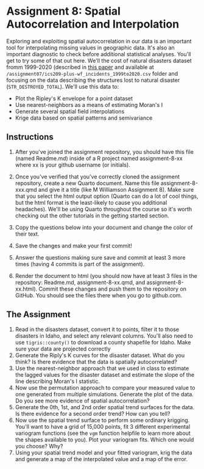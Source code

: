 # Assignment 8: Spatial Autocorrelation and Interpolation

Exploring and exploiting spatial autocorrelation in our data is an important tool for interpolating missing values in geographic data. It's also an important diagnostic to check before additional statistical analyses. You'll get to try some of that out here. We'll the cost of natural disasters dataset fromm 1999-2020 (described in [this paper](https://www.nature.com/articles/s41597-023-01955-0) and available at `/assignment07/ics209-plus-wf_incidents_1999to2020.csv` folder and focusing on the data describing the structures lost to natural disaster (`STR_DESTROYED_TOTAL`). We'll use this data to:

* Plot the Ripley's K envelope for a point dataset
* Use nearest-neighbors as a means of estimating Moran's I
* Generate several spatial field interpolations
* Krige data based on spatial patterns and semivariance

## Instructions

1. After you've joined the assignment repository, you should have this file (named Readme.md) inside of a R project named assignment-8-xx where xx is your github username (or initials).

2. Once you've verified that you've correctly cloned the assignment repository, create a new Quarto document. Name this file assignment-8-xxx.qmd and give it a title (like M Williamson Assignment 8). Make sure that you select the html output option (Quarto can do a lot of cool things, but the html format is the least-likely to cause you additional headaches). We'll be using Quarto throughout the course so it's worth checking out the other tutorials in the getting started section.

3. Copy the questions below into your document and change the color of their text.

4. Save the changes and make your first commit!

5. Answer the questions making sure save and commit at least 3 more times (having 4 commits is part of the assignment).

6. Render the document to html (you should now have at least 3 files in the repository: Readme.md, assignment-8-xx.qmd, and assignment-8-xx.html). Commit these changes and push them to the repository on GitHub. You should see the files there when you go to github.com.


## The Assignment

1. Read in the disasters dataset, convert it to points, filter it to those disasters in Idaho, and select any relevant columns. You'll also need to use `tigris::county()` to download a county shapefile for Idaho. Make sure your data are projected correctly
2. Generate the Riply's K curves for the disaster dataset. What do you think? Is there evidence that the data is spatially autocorrelated?
3. Use the nearest-neighbor approach that we used in class to estimate the lagged values for the disaster dataset and estimate the slope of the line describing Moran's I statistic.
4. Now use the permutation approach to compare your measured value to one generated from multiple simulations. Generate the plot of the data. Do you see more evidence of spatial autocorrelation?
5. Generate the 0th, 1st, and 2nd order spatial trend surfaces for the data. Is there evidence for a second order trend? How can you tell?
6. Now use the spatial trend surface to perform some ordinary krigging. You'll want to have a grid of 15,000 points, fit 3 different experimental variogram functions (see the `vgm` function helpfile to learn more about the shapes available to you). Plot your variogram fits. Which one would you choose? Why?
7. Using your spatial trend model and your fitted variogram, krig the data and generate a map of the interpolated value and a map of the error.

